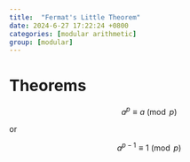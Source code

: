 ```yaml
---
title:  "Fermat's Little Theorem"
date: 2024-6-27 17:22:24 +0800
categories: [modular arithmetic]
group: [modular]
---
```



# Theorems

$$
    a^p \equiv a \pmod{p}
$$

or 

$$
    a^{p-1} \equiv 1 \pmod{p}
$$